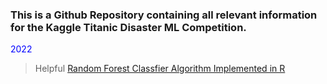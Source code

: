 ### This is a Github Repository containing all relevant information for the Kaggle Titanic Disaster ML Competition.

<span style="color:blue">2022</span>



>  Helpful
[Random Forest Classfier Algorithm Implemented in R](https://www.r-bloggers.com/2018/01/how-to-implement-random-forests-in-r/)

